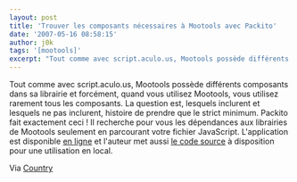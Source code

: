 ```yaml
---
layout: post
title: 'Trouver les composants nécessaires à Mootools avec Packito'
date: '2007-05-16 08:58:15'
author: j0k
tags: '[mootools]'
excerpt: "Tout comme avec script.aculo.us, Mootools possède différents composants dans sa librairie et forcément, quand vous utilisez Mootools, vous utilisez rarement tous les composants. La question est, lesquels inclurent et lesquels ne pas inclurent, histoire de prendre que le strict minimum.     \nPackito fait exactement ceci !   Il recherche pour vous les      …"
---
```


Tout comme avec script.aculo.us, Mootools possède différents composants dans sa librairie et forcément, quand vous utilisez Mootools, vous utilisez rarement tous les composants. La question est, lesquels inclurent et lesquels ne pas inclurent, histoire de prendre que le strict minimum.
Packito fait exactement ceci !   Il recherche pour vous les dépendances aux librairies de Mootools seulement en parcourant votre fichier JavaScript.   L'application est disponible [en ligne](http://icebeat.bitacoras.com/mootools/packito/) et l'auteur met aussi [le code source](http://icebeat.bitacoras.com/mootools/packito/class.packito.phps) à disposition pour une utilisation en local.

Via [Country](http://www.k1der.net/blog/country/post/2007/05/15/Packito-fini-les-composants-Mootools-manquants)
